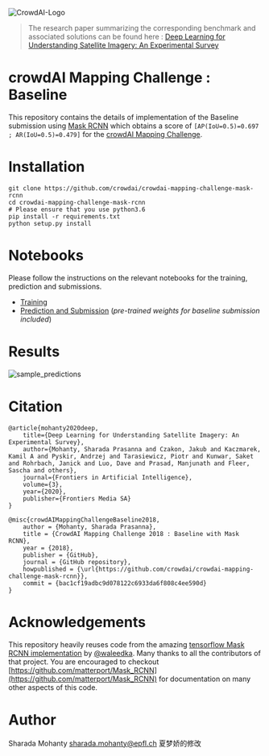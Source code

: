 ![CrowdAI-Logo](https://github.com/crowdAI/crowdai/raw/master/app/assets/images/misc/crowdai-logo-smile.svg?sanitize=true)

>The research paper summarizing the corresponding benchmark and associated solutions can be found here : [Deep Learning for Understanding Satellite Imagery: An Experimental Survey](https://www.frontiersin.org/articles/10.3389/frai.2020.534696/full)

# crowdAI Mapping Challenge : Baseline

This repository contains the details of implementation of the Baseline submission using [Mask RCNN](https://arxiv.org/abs/1703.06870) which obtains a score of `[AP(IoU=0.5)=0.697 ; AR(IoU=0.5)=0.479]` for the [crowdAI Mapping Challenge](https://www.crowdai.org/challenges/mapping-challenge).

# Installation
```
git clone https://github.com/crowdai/crowdai-mapping-challenge-mask-rcnn
cd crowdai-mapping-challenge-mask-rcnn
# Please ensure that you use python3.6
pip install -r requirements.txt
python setup.py install
```

# Notebooks
Please follow the instructions on the relevant notebooks for the training, prediction and submissions.

* [Training](Training.ipynb)
* [Prediction and Submission](Prediction-and-Submission.ipynb)
  (_pre-trained weights for baseline submission included_)

# Results
![sample_predictions](images/predictions.png)

# Citation
```
@article{mohanty2020deep, 
    title={Deep Learning for Understanding Satellite Imagery: An Experimental Survey}, 
    author={Mohanty, Sharada Prasanna and Czakon, Jakub and Kaczmarek, Kamil A and Pyskir, Andrzej and Tarasiewicz, Piotr and Kunwar, Saket and Rohrbach, Janick and Luo, Dave and Prasad, Manjunath and Fleer, Sascha and others}, 
    journal={Frontiers in Artificial Intelligence}, 
    volume={3}, 
    year={2020}, 
    publisher={Frontiers Media SA}
}

@misc{crowdAIMappingChallengeBaseline2018,
    author = {Mohanty, Sharada Prasanna},
    title = {CrowdAI Mapping Challenge 2018 : Baseline with Mask RCNN},
    year = {2018},
    publisher = {GitHub},
    journal = {GitHub repository},
    howpublished = {\url{https://github.com/crowdai/crowdai-mapping-challenge-mask-rcnn}},
    commit = {bac1cf19adbc9d078122c6933da6f808c4ee590d}
}
```
# Acknowledgements
This repository heavily reuses code from the amazing [tensorflow Mask RCNN implementation](https://github.com/matterport/Mask_RCNN) by [@waleedka](https://github.com/waleedka/).
Many thanks to all the contributors of that project.
You are encouraged to checkout [https://github.com/matterport/Mask_RCNN](https://github.com/matterport/Mask_RCNN) for documentation on many other aspects of this code.

# Author
Sharada Mohanty [sharada.mohanty@epfl.ch](sharada.mohanty@epfl.ch)
夏梦娇的修改
